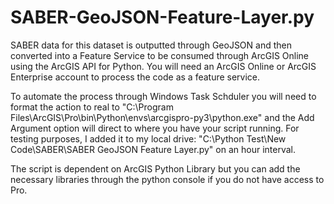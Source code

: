 # SABER-GeoJSON-Feature-Layer.py
SABER data for this dataset is outputted through GeoJSON and then converted into a Feature Service to be consumed through ArcGIS Online using the ArcGIS API for Python. You will need an ArcGIS Online or ArcGIS Enterprise account to process the code as a feature service.

To automate the process through Windows Task Schduler you will need to format the action to real to "C:\Program Files\ArcGIS\Pro\bin\Python\envs\arcgispro-py3\python.exe" and the Add Argument option will direct to where you have your script running. For testing purposes, I added it to my local drive: "C:\Python Test\New Code\SABER\SABER GeoJSON Feature Layer.py" on an hour interval.

The script is dependent on ArcGIS Python Library but you can add the necessary libraries through the python console if you do not have access to Pro.
